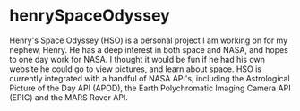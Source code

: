 # henrySpaceOdyssey

Henry's Space Odyssey (HSO) is a personal project I am working on for my nephew, Henry. He has a deep interest in both space and NASA, and hopes to one day work for NASA. I thought it would be fun if he had his own website he could go to view pictures, and learn about space. HSO is currently integrated with a handful of NASA API's, including the Astrological Picture of the Day API (APOD), the Earth Polychromatic Imaging Camera API (EPIC) and the MARS Rover API. 
